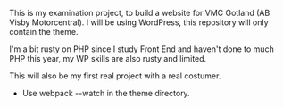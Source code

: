 This is my examination project, to build a website for VMC Gotland (AB Visby Motorcentral). I will be using WordPress, 
this repository will only contain the theme.

I'm a bit rusty on PHP since I study Front End and haven't done to much PHP this year, my WP skills are also rusty and limited.

This will also be my first real project with a real costumer.

- Use webpack --watch in the theme directory.